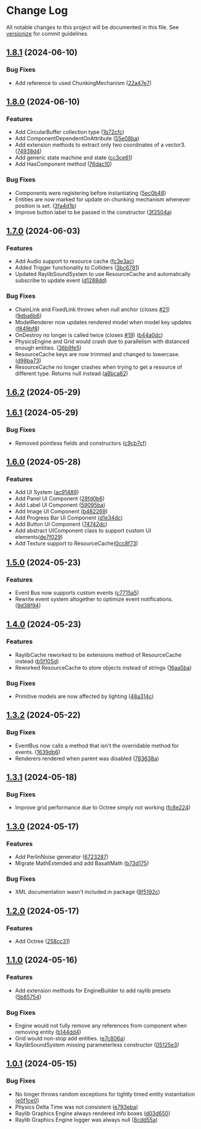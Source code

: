 # Change Log

All notable changes to this project will be documented in this file. See [versionize](https://github.com/versionize/versionize) for commit guidelines.

<a name="1.8.1"></a>
## [1.8.1](https://www.github.com/thiagomvas/Basalt/releases/tag/v1.8.1) (2024-06-10)

### Bug Fixes

* Add reference to used ChunkingMechanism ([22a47e7](https://www.github.com/thiagomvas/Basalt/commit/22a47e7b5da6c250219e4942580a25d04ba5b669))

<a name="1.8.0"></a>
## [1.8.0](https://www.github.com/thiagomvas/Basalt/releases/tag/v1.8.0) (2024-06-10)

### Features

* Add CircularBuffer collection type ([1b72cfc](https://www.github.com/thiagomvas/Basalt/commit/1b72cfce1e2e429c483d819e56161206653a5148))
* Add ComponentDependentOnAttribute ([55e08ba](https://www.github.com/thiagomvas/Basalt/commit/55e08ba0cabe2b606f16d3b102148af8ac04bf16))
* Add extension methods to extract only two coordinates of a vector3. ([74938d4](https://www.github.com/thiagomvas/Basalt/commit/74938d4ee6d8c749199e622481f9491c13ec829a))
* Add generic state machine and state ([cc3ce61](https://www.github.com/thiagomvas/Basalt/commit/cc3ce612678e663ec46aced15a71decbb4dac3fb))
* Add HasComponent method ([76dac10](https://www.github.com/thiagomvas/Basalt/commit/76dac1058b31b6ec7de1197957aff4a57c29608e))

### Bug Fixes

* Components were registering before instantiating ([5ec0b48](https://www.github.com/thiagomvas/Basalt/commit/5ec0b489530280af7926b20798148e66cbf13161))
* Entities are now marked for update on chunking mechanism whenever position is set. ([3fa4d1b](https://www.github.com/thiagomvas/Basalt/commit/3fa4d1be6e3ac9cb22c2be823d0272553bd4c6d6))
* Improve button label to be passed in the constructor ([3f2504a](https://www.github.com/thiagomvas/Basalt/commit/3f2504a5e7ccd498b95b59847eb57f24410242e8))

<a name="1.7.0"></a>
## [1.7.0](https://www.github.com/thiagomvas/Basalt/releases/tag/v1.7.0) (2024-06-03)

### Features

* Add Audio support to resource cache ([fc3e3ac](https://www.github.com/thiagomvas/Basalt/commit/fc3e3ac6b8f217125063f7b8d6174e297aca6b50))
* Added Trigger functionality to Colliders ([3bc6781](https://www.github.com/thiagomvas/Basalt/commit/3bc678166a2ef9ba7da7594a34f1e16ee2ef9b76))
* Updated RaylibSoundSystem to use ResourceCache and automatically subscribe to update event ([d1288dd](https://www.github.com/thiagomvas/Basalt/commit/d1288dd619b60c1dca78ca042bb155528c253834))

### Bug Fixes

* ChainLink and FixedLink throws when null anchor (closes [#21](https://www.github.com/thiagomvas/Basalt/issues/21)) ([9dba6b6](https://www.github.com/thiagomvas/Basalt/commit/9dba6b692973e1dae99a2a265f2dc6b68ae77cac))
* ModelRenderer now updates rendered model when model key updates ([f849bf8](https://www.github.com/thiagomvas/Basalt/commit/f849bf8d30f422a21b5c6da50b6112762a8f4223))
* OnDestroy no longer is called twice (closes [#19](https://www.github.com/thiagomvas/Basalt/issues/19)) ([b44a0dc](https://www.github.com/thiagomvas/Basalt/commit/b44a0dce571c4ed99c4cbe9a414e968ce34f951d))
* PhysicsEngine and Grid would crash due to parallelism with distanced enough entities. ([36b9fe5](https://www.github.com/thiagomvas/Basalt/commit/36b9fe5e1a81e3586b869474968d186f4b37809b))
* ResourceCache keys are now trimmed and changed to lowercase. ([d98ba73](https://www.github.com/thiagomvas/Basalt/commit/d98ba730dc22a2fd7021dc34c16b54af22f3d4f3))
* ResourceCache no longer crashes when trying to get a resource of different type. Returns null instead ([a8bca62](https://www.github.com/thiagomvas/Basalt/commit/a8bca62118da7e31fcffd6404cbfc7b2bc12f58e))

<a name="1.6.2"></a>
## [1.6.2](https://www.github.com/thiagomvas/Basalt/releases/tag/v1.6.2) (2024-05-29)

<a name="1.6.1"></a>
## [1.6.1](https://www.github.com/thiagomvas/Basalt/releases/tag/v1.6.1) (2024-05-29)

### Bug Fixes

* Removed pointless fields and constructors ([c9cb7cf](https://www.github.com/thiagomvas/Basalt/commit/c9cb7cf0ca6dd2a4a1c17b622eb6c5b9fdc63dc3))

<a name="1.6.0"></a>
## [1.6.0](https://www.github.com/thiagomvas/Basalt/releases/tag/v1.6.0) (2024-05-28)

### Features

* Add UI System ([ac91489](https://www.github.com/thiagomvas/Basalt/commit/ac914891b82a865cb1c4b79329f9e64dbaa6fdb6))
* Add Panel UI Component ([28fd0b6](https://github.com/thiagomvas/Basalt/commit/28fd0b6d38277fcbcbae6d5dd62f9dfa56d811ee))
* Add Label UI Component ([59095ba](https://github.com/thiagomvas/Basalt/commit/59095baaf841e88becc4abdab344fac7e0fb0f69))
* Add Image UI Component ([b482269](https://github.com/thiagomvas/Basalt/commit/b48226907b962d49140709eb9519974a159b7ffd))
* Add Progress Bar UI Component ([d1e34dc](https://github.com/thiagomvas/Basalt/commit/d1e34dc49cec92d2524ac909cdf2719cb580dd23))
* Add Button UI Component ([74742dc](https://github.com/thiagomvas/Basalt/commit/74742dcd8fd74a0c1de900bc04be742a77cc6af8))
* Add abstract UIComponent class to support custom UI elements([de7f029](https://github.com/thiagomvas/Basalt/commit/de7f02949251efcc93c208cfb2e4c797db7de6d5))
* Add Texture support to ResourceCache([0cc8f73](https://github.com/thiagomvas/Basalt/commit/0cc8f7341ec05798e50c4d6be2ac83baa46c786c))


<a name="1.5.0"></a>
## [1.5.0](https://www.github.com/thiagomvas/Basalt/releases/tag/v1.5.0) (2024-05-23)

### Features

* Event Bus now supports custom events ([c7715a5](https://www.github.com/thiagomvas/Basalt/commit/c7715a5d5238e5b5c24be67f77d9dafc7e44cacd))
* Rewrite event system altogether to optimize event notifications. ([9d38f94](https://www.github.com/thiagomvas/Basalt/commit/9d38f9403ce2db650608ea1cebb4d36fb69f402b))

<a name="1.4.0"></a>
## [1.4.0](https://www.github.com/thiagomvas/Basalt/releases/tag/v1.4.0) (2024-05-23)

### Features

* RaylibCache reworked to be extensions method of ResourceCache instead ([b5f105d](https://www.github.com/thiagomvas/Basalt/commit/b5f105da13b7034eaee618b5d6246536a658a6e9))
* Reworked ResourceCache to store objects instead of strings ([16aa5ba](https://www.github.com/thiagomvas/Basalt/commit/16aa5bacaaa534c9e20c6c7e8c4903bfbd517a10))

### Bug Fixes

* Primitive models are now affected by lighting ([48a314c](https://www.github.com/thiagomvas/Basalt/commit/48a314c519abcb44e56268f5278139d2112e59e1))

<a name="1.3.2"></a>
## [1.3.2](https://www.github.com/thiagomvas/Basalt/releases/tag/v1.3.2) (2024-05-22)

### Bug Fixes

* EventBus now calls a method that isn't the overridable method for events. ([1639db6](https://www.github.com/thiagomvas/Basalt/commit/1639db64d3bbfad02a95cd1b59ff0383a0272675))
* Renderers rendered when parent was disabled ([783638a](https://www.github.com/thiagomvas/Basalt/commit/783638a8e80c41db7f147cacc5f7dd1d64fcb68e))

<a name="1.3.1"></a>
## [1.3.1](https://www.github.com/thiagomvas/Basalt/releases/tag/v1.3.1) (2024-05-18)

### Bug Fixes

* Improve grid performance due to Octree simply not working ([fc8e224](https://www.github.com/thiagomvas/Basalt/commit/fc8e22444cc4cd2d627af194989a81ec72d7efc4))

<a name="1.3.0"></a>
## [1.3.0](https://www.github.com/thiagomvas/Basalt/releases/tag/v1.3.0) (2024-05-17)

### Features

* Add PerlinNoise generator ([6723287](https://www.github.com/thiagomvas/Basalt/commit/6723287d88d0f99752000ea60a993706453b50f8))
* Migrate MathExtended and add BasaltMath ([b73d175](https://www.github.com/thiagomvas/Basalt/commit/b73d175fa9ce18d4d96327d1c03d0cd0796f6dfd))

### Bug Fixes

* XML documentation wasn't included in package ([8f5192c](https://www.github.com/thiagomvas/Basalt/commit/8f5192ce75b156f8dea0c7059692ffd9e93596bc))

<a name="1.2.0"></a>
## [1.2.0](https://www.github.com/thiagomvas/Basalt/releases/tag/v1.2.0) (2024-05-17)

### Features

* Add Octree ([258cc31](https://www.github.com/thiagomvas/Basalt/commit/258cc3181e654f0a0a91f75d1fba774060fd55b7))

<a name="1.1.0"></a>
## [1.1.0](https://www.github.com/thiagomvas/Basalt/releases/tag/v1.1.0) (2024-05-16)

### Features

* Add extension methods for EngineBuilder to add raylib presets ([5b85754](https://www.github.com/thiagomvas/Basalt/commit/5b85754f5ffa07e817d5ec6a991522617444484d))

### Bug Fixes

* Engine would not fully remove any references from component when removing entity ([b144dd4](https://www.github.com/thiagomvas/Basalt/commit/b144dd4f917ebfe7587e9c73ac5252519b77cdf4))
* Grid would non-stop add entities. ([e7c806a](https://www.github.com/thiagomvas/Basalt/commit/e7c806a83916dd8731b0d7f30089488aea0e300f))
* RaylibSoundSystem missing parameterless constructor ([05125e3](https://www.github.com/thiagomvas/Basalt/commit/05125e362373abbf09bab9374ea32eae161b343a))

<a name="1.0.1"></a>
## [1.0.1](https://www.github.com/thiagomvas/Basalt/releases/tag/v1.0.1) (2024-05-15)

### Bug Fixes
* No longer throws random exceptions for tightly timed entity instantiation ([e0f1ce0](https://www.github.com/thiagomvas/Basalt/commit/e0f1ce08e3b544ffd07b10e1809656eb94e1a11b))
* Physics Delta Time was not consistent ([e793eba](https://www.github.com/thiagomvas/Basalt/commit/e793eba484f1c517217dfaff2528fdf089544006))
* Raylib Graphics Engine always rendered info boxes ([d03d650](https://www.github.com/thiagomvas/Basalt/commit/d03d6502fa1896d2712af0b4c05991eebfe9e6ef))
* Raylib Graphics Engine logger was always null ([8cdd55a](https://www.github.com/thiagomvas/Basalt/commit/8cdd55acbb13ca378500a70ea55acfac2396618d))
